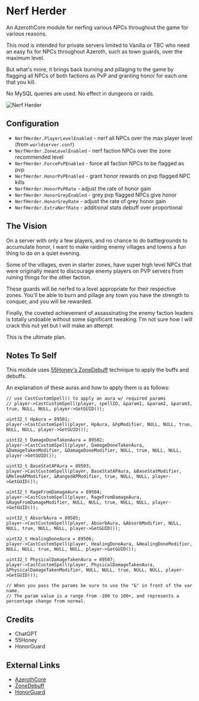 # Nerf Herder

An AzerothCore module for nerfing various NPCs throughout the game for various reasons.

This mod is intended for private servers limited to Vanilla or TBC who need an easy fix for NPCs throughout Azeroth, such as town guards, over the maximum level.

But what's more, it brings back burning and pillaging to the game by flagging all NPCs of both factions as PvP and granting honor for each one that you kill.

No MySQL queries are used.  No effect in dungeons or raids.

![Nerf Herder](https://i.imgur.com/gbW2964.jpg)

## Configuration

- ``NerfHerder.PlayerLevelEnabled`` - nerf all NPCs over the max player level (from ``worldserver.conf``)
- ``NerfHerder.ZoneLevelEnabled`` - nerf faction NPCs over the zone recommended level
- ``NerfHerder.ForcePvPEnabled`` - force all faction NPCs to be flagged as pvp
- ``NerfHerder.HonorPvPEnabled`` - grant honor rewards on pvp flagged NPC kills
- ``NerfHerder.HonorPvPRate`` - adjust the rate of honor gain
- ``NerfHerder.HonorGreyEnabled`` - grey pvp flagged NPCs give honor
- ``NerfHerder.HonorGreyRate`` - adjust the rate of grey honor gain
- ``NerfHerder.ExtraNerfRate`` - additional stats debuff over proportional

## The Vision

On a server with only a few players, and no chance to do battlegrounds to accumulate honor, I want to make raiding enemy villages and towns a fun thing to do on a quiet evening.

Some of the villages, even in starter zones, have super high level NPCs that were originally meant to discourage enemy players on PVP servers from ruining things for the other faction.

These guards will be nerfed to a level appropriate for their respective zones.  You'll be able to burn and pillage any town you have the strength to conquer, and you will be rewarded.

Finally, the coveted achievement of assassinating the enemy faction leaders is totally undoable without some significant tweaking.  I'm not sure how I will crack this nut yet but I will make an attempt.

This is the ultimate plan.

## Notes To Self

This module uses [55Honey's ZoneDebuff](https://github.com/55Honey/Acore_ZoneDebuff/blob/master/zoneDebuff.lua) technique to apply the buffs and debuffs.

An explanation of these auras and how to apply them is as follows:

```
// use CastCustomSpell() to apply an aura w/ required params
// player->CastCustomSpell(player, spellID, &param1, &param2, &param3, true, NULL, NULL, player->GetGUID());

uint32_t HpAura = 89501;
player->CastCustomSpell(player, HpAura, &hpModifier, NULL, NULL, true, NULL, NULL, player->GetGUID());

uint32_t DamageDoneTakenAura = 89502;
player->CastCustomSpell(player, DamageDoneTakenAura, &DamageTakenModifier, &DamageDoneModifier, NULL, true, NULL, NULL, player->GetGUID());

uint32_t BaseStatAPAura = 89503;
player->CastCustomSpell(player, BaseStatAPAura, &BaseStatModifier, &MeleeAPModifier, &RangedAPModifier, true, NULL, NULL, player->GetGUID());

uint32_t RageFromDamageAura = 89504;
player->CastCustomSpell(player, RageFromDamageAura, &RageFromDamageModifier, NULL, NULL, true, NULL, NULL, player->GetGUID());

uint32_t AbsorbAura = 89505;
player->CastCustomSpell(player, AbsorbAura, &AbsorbModifier, NULL, NULL, true, NULL, NULL, player->GetGUID());

uint32_t HealingDoneAura = 89506;
player->CastCustomSpell(player, HealingDoneAura, &HealingDoneModifier, NULL, NULL, true, NULL, NULL, player->GetGUID());

uint32_t PhysicalDamageTakenAura = 89507;
player->CastCustomSpell(player, PhysicalDamageTakenAura, &PhysicalDamageTakenModifier, NULL, NULL, true, NULL, NULL, player->GetGUID());

// When you pass the params be sure to use the "&" in front of the var name.
// The param value is a range from -100 to 100+, and represents a percentage change from normal.
```

## Credits

- ChatGPT
- 55Honey
- HonorGuard

## External Links

- [AzerothCore](https://github.com/azerothcore/azerothcore-wotlk)
- [ZoneDebuff](https://github.com/55Honey/Acore_ZoneDebuff/blob/master/zoneDebuff.lua)
- [HonorGuard](https://github.com/azerothcore/mod-gain-honor-guard)